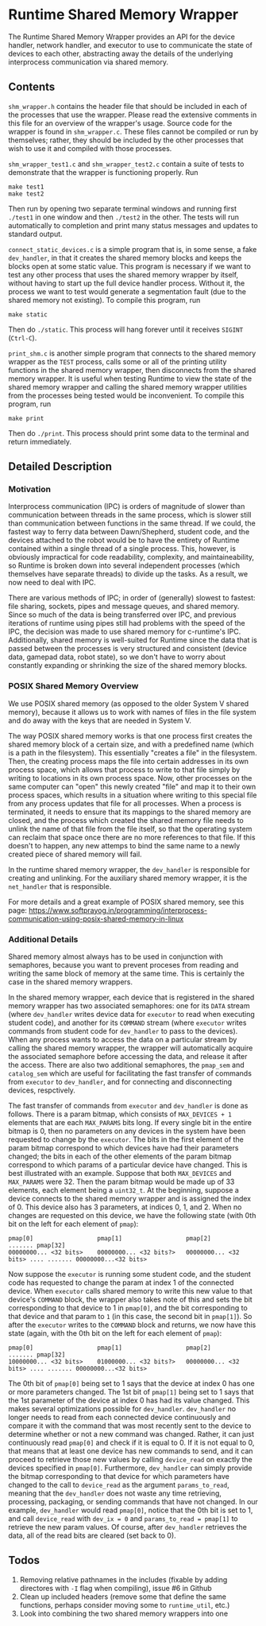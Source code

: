 # Runtime Shared Memory Wrapper

The Runtime Shared Memory Wrapper provides an API for the device handler, network handler, and executor to use to communicate the state of devices to each other, abstracting away the details of the underlying interprocess communication via shared memory. 

## Contents

`shm_wrapper.h` contains the header file that should be included in each of the processes that use the wrapper. Please read the extensive comments in this file for an overview of the wrapper's usage. Source code for the wrapper is found in `shm_wrapper.c`. These files cannot be compiled or run by themselves; rather, they should be included by the other processes that wish to use it and compiled with those processes.

`shm_wrapper_test1.c` and `shm_wrapper_test2.c` contain a suite of tests to demonstrate that the wrapper is functioning properly. Run
```
make test1
make test2
```
Then run by opening two separate terminal windows and running first `./test1` in one window and then `./test2` in the other. The tests will run automatically to completion and print many status messages and updates to standard output. 

`connect_static_devices.c` is a simple program that is, in some sense, a fake `dev_handler`, in that it creates the shared memory blocks and keeps the blocks open at some static value. This program is necessary if we want to test any other process that uses the shared memory wrapper by itself, without having to start up the full device handler process. Without it, the process we want to test would generate a segmentation fault (due to the shared memory not existing). To compile this program, run
```
make static
```
Then do `./static`. This process will hang forever until it receives `SIGINT` (`Ctrl-C`).

`print_shm.c` is another simple program that connects to the shared memory wrapper as the `TEST` process, calls some or all of the printing utility functions in the shared memory wrapper, then disconnects from the shared memory wrapper. It is useful when testing Runtime to view the state of the shared memory wrapper and calling the shared memory wrapper utilities from the processes being tested would be inconvenient. To compile this program, run
```
make print
```
Then do `./print`. This process should print some data to the terminal and return immediately.

## Detailed Description

### Motivation

Interprocess communication (IPC) is orders of magnitude of slower than communication between threads in the same process, which is slower still than communication between functions in the same thread. If we could, the fastest way to ferry data between Dawn/Shepherd, student code, and the devices attached to the robot would be to have the entirety of Runtime contained within a single thread of a single process. This, however, is obviously impractical for code readability, complexity, and maintaineability, so Runtime is broken down into several independent processes (which themselves have separate threads) to divide up the tasks. As a result, we now need to deal with IPC.

There are various methods of IPC; in order of (generally) slowest to fastest: file sharing, sockets, pipes and message queues, and shared memory. Since so much of the data is being transferred over IPC, and previous iterations of runtime using pipes still had problems with the speed of the IPC, the decision was made to use shared memory for c-runtime's IPC. Additionally, shared memory is well-suited for Runtime since the data that is passed between the processes is very structured and consistent (device data, gamepad data, robot state), so we don't have to worry about constantly expanding or shrinking the size of the shared memory blocks.

### POSIX Shared Memory Overview

We use POSIX shared memory (as opposed to the older System V shared memory), because it allows us to work with names of files in the file system and do away with the keys that are needed in System V.

The way POSIX shared memory works is that one process first creates the shared memory block of a certain size, and with a predefined name (which is a path in the filesystem). This essentially "creates a file" in the filesystem. Then, the creating process maps the file into certain addresses in its own process space, which allows that process to write to that file simply by writing to locations in its own process space. Now, other processes on the same computer can "open" this newly created "file" and map it to their own process spaces, which results in a situation where writing to this special file from any process updates that file for all processes. When a process is terminated, it needs to ensure that its mappings to the shared memory are closed, and the process which created the shared memory file needs to unlink the name of that file from the file itself, so that the operating system can reclaim that space once there are no more references to that file. If this doesn't to happen, any new attemps to bind the same name to a newly created piece of shared memory will fail.

In the runtime shared memory wrapper, the `dev_handler` is responsible for creating and unlinking. For the auxiliary shared memory wrapper, it is the `net_handler` that is responsible.

For more details and a great example of POSIX shared memory, see this page: https://www.softprayog.in/programming/interprocess-communication-using-posix-shared-memory-in-linux

### Additional Details

Shared memory almost always has to be used in conjunction with semaphores, because you want to prevent proceses from reading and writing the same block of memory at the same time. This is certainly the case in the shared memory wrappers. 

In the shared memory wrapper, each device that is registered in the shared memory wrapper has two associated semaphores: one for its `DATA` stream (where `dev_handler` writes device data for `executor` to read when executing student code), and another for its `COMMAND` stream (where `executor` writes commands from student code for `dev_handler` to pass to the devices). When any process wants to access the data on a particular stream by calling the shared memory wrapper, the wrapper will automatically acquire the associated semaphore before accessing the data, and release it after the access. There are also two additional semaphores, the `pmap_sem` and `catalog_sem` which are useful for facilitating the fast transfer of commands from `executor` to `dev_handler`, and for connecting and disconnecting devices, respctively.

The fast transfer of commands from `executor` and `dev_handler` is done as follows. There is a param bitmap, which consists of `MAX_DEVICES + 1` elements that are each `MAX_PARAMS` bits long. If every single bit in the entire bitmap is 0, then no parameters on any devices in the system have been requested to change by the `executor`. The bits in the first element of the param bitmap correspond to which devices have had their parameters changed; the bits in each of the other elements of the param bitmap correspond to which params of a particular device have changed. This is best illustrated with an example. 
Suppose that both `MAX_DEVICES` and `MAX_PARAMS` were 32. Then the param bitmap would be made up of 33 elements, each element being a `uint32_t`. At the beginning, suppose a device connects to the shared memory wrapper and is assigned the index of 0. This device also has 3 parameters, at indices 0, 1, and 2. When no changes are requested on this device, we have the following state (with 0th bit on the left for each element of `pmap`):  
```
pmap[0]                  pmap[1]                  pmap[2]                    ....... pmap[32]
00000000... <32 bits>    00000000... <32 bits?>   00000000... <32 bits> .... ....... 00000000...<32 bits>
```
Now suppose the `executor` is running some student code, and the student code has requested to change the param at index 1 of the connected device. When `executor` calls shared memory to write this new value to that device's `COMMAND` block, the wrapper also takes note of this and sets the bit corresponding to that device to 1 in `pmap[0]`, and the bit corresponding to that device and that param to `1` (in this case, the second bit in `pmap[1]`). So after the `executor` writes to the `COMMAND` block and returns, we now have this state (again, with the 0th bit on the left for each element of `pmap`):
```
pmap[0]                  pmap[1]                  pmap[2]                    ....... pmap[32]
10000000... <32 bits>    01000000... <32 bits?>   00000000... <32 bits> .... ....... 00000000...<32 bits>
```
The 0th bit of `pmap[0]` being set to 1 says that the device at index 0 has one or more parameters changed. The 1st bit of `pmap[1]` being set to 1 says that the 1st parameter of the device at index 0 has had its value changed. 
This makes several optimizations possible for `dev_handler`. `dev_handler` no longer needs to read from each connected device continuously and compare it with the command that was most recently sent to the device to determine whether or not a new command was changed. Rather, it can just continuously read `pmap[0]` and check if it is equal to 0. If it is not equal to 0, that means that at least one device has new commands to send, and it can proceed to retrieve those new values by calling `device_read` on exactly the devices specified in `pmap[0]`. Furthermore, `dev_handler` can simply provide the bitmap corresponding to that device for which parameters have changed to the call to `device_read` as the argument `params_to_read`, meaning that the `dev_handler` does not waste any time retrieving, processing, packaging, or sending commands that have not changed. In our example, `dev_handler` would read `pmap[0]`, notice that the 0th bit is set to 1, and call `device_read` with `dev_ix = 0` and `params_to_read = pmap[1]` to retrieve the new param values.
Of course, after `dev_handler` retrieves the data, all of the read bits are cleared (set back to 0).

## Todos

1. Removing relative pathnames in the includes (fixable by adding directores with `-I` flag when compiling), issue #6 in Github
2. Clean up included headers (remove some that define the same functions, perhaps consider moving some to `runtime_util`, etc.)
3. Look into combining the two shared memory wrappers into one